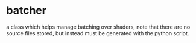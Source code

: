 # batcher
a class which helps manage batching over shaders, note that there are no source files stored, but instead must be generated with the python script.
